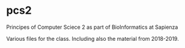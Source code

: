 # pcs2
Principes of Computer Sciece 2 as part of BioInformatics at Sapienza

Various files for the class. Including also the material from 2018-2019.
